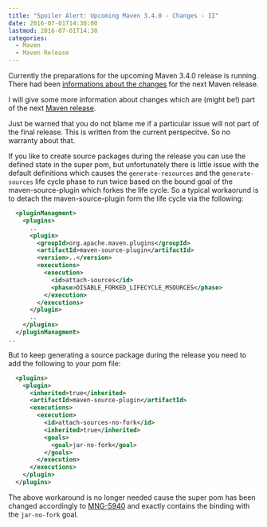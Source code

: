 ```yaml
---
title: "Spoiler Alert: Upcoming Maven 3.4.0 - Changes - II"
date: 2016-07-01T14:30:00
lastmod: 2016-07-01T14:30
categories:
  - Maven
  - Maven Release
---
```

Currently the preparations for the upcoming Maven 3.4.0 release is running. 
There had been [informations about the changes][change-1] for the next Maven 
release.

I will give some more information about changes which are (might be!) part of
the next [Maven release][jira-issues].

Just be warned that you do not blame me if a particular issue will not part of the final release.
This is written from the current perspecitve. So no warranty about that. 

If you like to create source packages during the release you can use the defined state
in the super pom, but unfortunately there is little issue with the default
definitions which causes the `generate-resources` and the `generate-sources` life
cycle phase to run twice based on the bound goal of the maven-source-plugin which
forkes the life cycle. So a typical workaorund is to detach the maven-source-plugin 
form the life cycle via the following:


```xml
  <pluginManagment>
    <plugins>
      ..
      <plugin>
        <groupId>org.apache.maven.plugins</groupId>
        <artifactId>maven-source-plugin</artifactId>
        <version>..</version>
        <executions>
          <execution>
            <id>attach-sources</id>
            <phase>DISABLE_FORKED_LIFECYCLE_MSOURCES</phase>
          </execution>
        </executions>
      </plugin>
      ..
    </plugins> 
  </pluginManagment>
..
```

But to keep generating a source package during the release you need to add
the following to your pom file:

```xml
  <plugins>
    <plugin>
      <inherited>true</inherited>
      <artifactId>maven-source-plugin</artifactId>
      <executions>
        <execution>
          <id>attach-sources-no-fork</id>
          <inherited>true</inherited>
          <goals>
            <goal>jar-no-fork</goal>
          </goals>
        </execution>
      </executions>
    </plugin>
  </plugins>
```

The above workaround is no longer needed cause the super pom has been changed
accordingly to [MNG-5940][MNG-5940] and exactly contains the binding with the
`jar-no-fork` goal.


[jira-issues]: https://issues.apache.org/jira/secure/ReleaseNote.jspa?projectId=12316922&version=12333545
[change-1]: https://twitter.com/khmarbaise/status/747046718798200833
[MNG-5940]: https://issues.apache.org/jira/browse/MNG-5940
